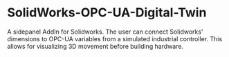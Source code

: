 # SolidWorks-OPC-UA-Digital-Twin
A sidepanel AddIn for Solidworks. The user can connect Solidworks' dimensions to OPC-UA variables from a simulated industrial controller. This allows for visualizing 3D movement before building hardware.
